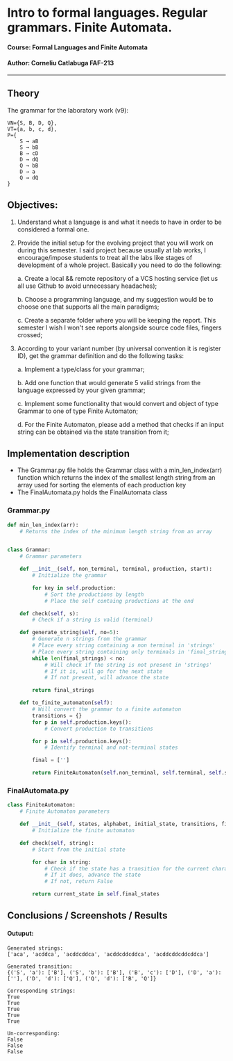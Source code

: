 # Intro to formal languages. Regular grammars. Finite Automata.

#### Course: Formal Languages and Finite Automata
#### Author: Corneliu Catlabuga FAF-213

----

## Theory
The grammar for the laboratory work (v9):

```
VN={S, B, D, Q}, 
VT={a, b, c, d},
P={ 
    S → aB
    S → bB
    B → cD
    D → dQ
    Q → bB
    D → a
    Q → dQ
}
```

## Objectives:

1. Understand what a language is and what it needs to have in order to be considered a formal one.

2. Provide the initial setup for the evolving project that you will work on during this semester. I said project because usually at lab works, I encourage/impose students to treat all the labs like stages of development of a whole project. Basically you need to do the following:

    a. Create a local && remote repository of a VCS hosting service (let us all use Github to avoid unnecessary headaches);

    b. Choose a programming language, and my suggestion would be to choose one that supports all the main paradigms;

    c. Create a separate folder where you will be keeping the report. This semester I wish I won't see reports alongside source code files, fingers crossed;

3. According to your variant number (by universal convention it is register ID), get the grammar definition and do the following tasks:

    a. Implement a type/class for your grammar;

    b. Add one function that would generate 5 valid strings from the language expressed by your given grammar;

    c. Implement some functionality that would convert and object of type Grammar to one of type Finite Automaton;
    
    d. For the Finite Automaton, please add a method that checks if an input string can be obtained via the state transition from it;


## Implementation description

* The Grammar.py file holds the Grammar class with a min_len_index(arr) function which returns the index of the smallest length string from an array used for sorting the elements of each production key
* The FinalAutomata.py holds the FinalAutomata class

### Grammar.py
```py
def min_len_index(arr):
    # Returns the index of the minimum length string from an array


class Grammar:
    # Grammar parameters

    def __init__(self, non_terminal, terminal, production, start):
        # Initialize the grammar

        for key in self.production:
            # Sort the productions by length
            # Place the self containg productions at the end

    def check(self, s):
        # Check if a string is valid (terminal)

    def generate_string(self, no=5):
        # Generate n strings from the grammar
        # Place every string containing a non terminal in 'strings'
        # Place every string containing only terminals in 'final_strings'
        while len(final_strings) < no:
            # Will check if the string is not present in 'strings'
            # If it is, will go for the next state
            # If not present, will advance the state

        return final_strings

    def to_finite_automaton(self):
        # Will convert the grammar to a finite automaton
        transitions = {}
        for p in self.production.keys():
            # Convert production to transitions

        for p in self.production.keys():
            # Identify terminal and not-terminal states

        final = ['']

        return FiniteAutomaton(self.non_terminal, self.terminal, self.start, transitions, final)
```

### FinalAutomata.py
```py
class FiniteAutomaton:
    # Finite Automaton parameters

    def __init__(self, states, alphabet, initial_state, transitions, final_states):
        # Initialize the finite automaton

    def check(self, string):
        # Start from the initial state

        for char in string:
            # Check if the state has a transition for the current character
            # If it does, advance the state
            # If not, return False

        return current_state in self.final_states
```

## Conclusions / Screenshots / Results
#### Outuput:
```
Generated strings:
['aca', 'acddca', 'acddcddca', 'acddcddcddca', 'acddcddcddcddca']

Generated transition:
{('S', 'a'): ['B'], ('S', 'b'): ['B'], ('B', 'c'): ['D'], ('D', 'a'): [''], ('D', 'd'): ['Q'], ('Q', 'd'): ['B', 'Q']}

Corresponding strings:
True
True
True
True
True

Un-corresponding:
False
False
False
```
